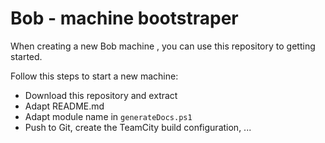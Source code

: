 # Bob - machine bootstraper

When creating a new Bob machine , you can use this repository to getting started.

Follow this steps to start a new machine:
* Download this repository and extract
* Adapt README.md
* Adapt module name in `generateDocs.ps1`
* Push to Git, create the TeamCity build configuration, ...
